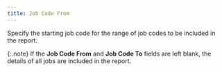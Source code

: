 ```yaml
---
title: Job Code From
---
```



Specify the starting job code for the range of job codes to be included  in the report.


{:.note}
If the **Job 
 Code From** and **Job 
 Code To** fields are left  blank, the details of all jobs are included in the report.
